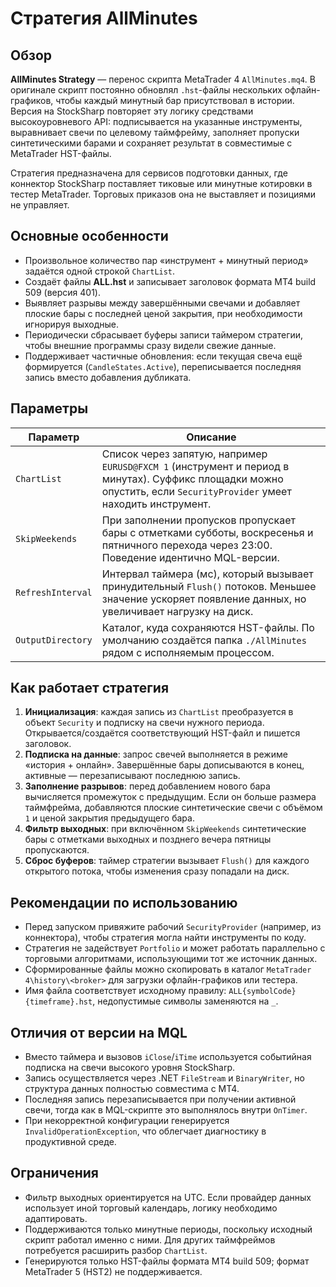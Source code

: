 # Стратегия AllMinutes

## Обзор
**AllMinutes Strategy** — перенос скрипта MetaTrader 4 `AllMinutes.mq4`. В оригинале скрипт постоянно обновлял `.hst`-файлы нескольких офлайн-графиков, чтобы каждый минутный бар присутствовал в истории. Версия на StockSharp повторяет эту логику средствами высокоуровневого API: подписывается на указанные инструменты, выравнивает свечи по целевому таймфрейму, заполняет пропуски синтетическими барами и сохраняет результат в совместимые с MetaTrader HST-файлы.

Стратегия предназначена для сервисов подготовки данных, где коннектор StockSharp поставляет тиковые или минутные котировки в тестер MetaTrader. Торговых приказов она не выставляет и позициями не управляет.

## Основные особенности
- Произвольное количество пар «инструмент + минутный период» задаётся одной строкой `ChartList`.
- Создаёт файлы **ALL<symbol><timeframe>.hst** и записывает заголовок формата MT4 build 509 (версия 401).
- Выявляет разрывы между завершёнными свечами и добавляет плоские бары с последней ценой закрытия, при необходимости игнорируя выходные.
- Периодически сбрасывает буферы записи таймером стратегии, чтобы внешние программы сразу видели свежие данные.
- Поддерживает частичные обновления: если текущая свеча ещё формируется (`CandleStates.Active`), переписывается последняя запись вместо добавления дубликата.

## Параметры
| Параметр | Описание |
|----------|----------|
| `ChartList` | Список через запятую, например `EURUSD@FXCM 1` (инструмент и период в минутах). Суффикс площадки можно опустить, если `SecurityProvider` умеет находить инструмент. |
| `SkipWeekends` | При заполнении пропусков пропускает бары с отметками субботы, воскресенья и пятничного перехода через 23:00. Поведение идентично MQL-версии. |
| `RefreshInterval` | Интервал таймера (мс), который вызывает принудительный `Flush()` потоков. Меньшее значение ускоряет появление данных, но увеличивает нагрузку на диск. |
| `OutputDirectory` | Каталог, куда сохраняются HST-файлы. По умолчанию создаётся папка `./AllMinutes` рядом с исполняемым процессом. |

## Как работает стратегия
1. **Инициализация**: каждая запись из `ChartList` преобразуется в объект `Security` и подписку на свечи нужного периода. Открывается/создаётся соответствующий HST-файл и пишется заголовок.
2. **Подписка на данные**: запрос свечей выполняется в режиме «история + онлайн». Завершённые бары дописываются в конец, активные — перезаписывают последнюю запись.
3. **Заполнение разрывов**: перед добавлением нового бара вычисляется промежуток с предыдущим. Если он больше размера таймфрейма, добавляются плоские синтетические свечи с объёмом `1` и ценой закрытия предыдущего бара.
4. **Фильтр выходных**: при включённом `SkipWeekends` синтетические бары с отметками выходных и позднего вечера пятницы пропускаются.
5. **Сброс буферов**: таймер стратегии вызывает `Flush()` для каждого открытого потока, чтобы изменения сразу попадали на диск.

## Рекомендации по использованию
- Перед запуском привяжите рабочий `SecurityProvider` (например, из коннектора), чтобы стратегия могла найти инструменты по коду.
- Стратегия не задействует `Portfolio` и может работать параллельно с торговыми алгоритмами, использующими тот же источник данных.
- Сформированные файлы можно скопировать в каталог `MetaTrader 4\history\<broker>` для загрузки офлайн-графиков или тестера.
- Имя файла соответствует исходному правилу: `ALL{symbolCode}{timeframe}.hst`, недопустимые символы заменяются на `_`.

## Отличия от версии на MQL
- Вместо таймера и вызовов `iClose`/`iTime` используется событийная подписка на свечи высокого уровня StockSharp.
- Запись осуществляется через .NET `FileStream` и `BinaryWriter`, но структура данных полностью совместима с MT4.
- Последняя запись перезаписывается при получении активной свечи, тогда как в MQL-скрипте это выполнялось внутри `OnTimer`.
- При некорректной конфигурации генерируется `InvalidOperationException`, что облегчает диагностику в продуктивной среде.

## Ограничения
- Фильтр выходных ориентируется на UTC. Если провайдер данных использует иной торговый календарь, логику необходимо адаптировать.
- Поддерживаются только минутные периоды, поскольку исходный скрипт работал именно с ними. Для других таймфреймов потребуется расширить разбор `ChartList`.
- Генерируются только HST-файлы формата MT4 build 509; формат MetaTrader 5 (HST2) не поддерживается.

